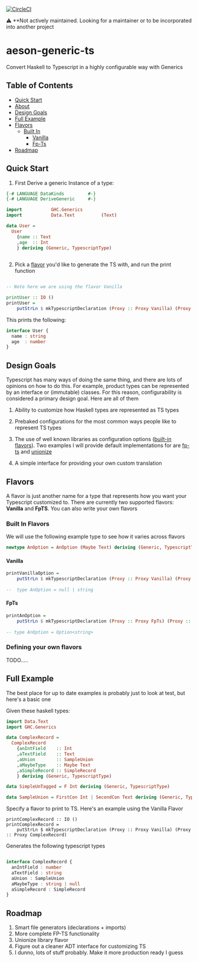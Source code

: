 [![CircleCI](https://circleci.com/gh/smaccoun/aeson-generic-ts.svg?style=svg)](https://circleci.com/gh/smaccoun/aeson-generic-ts)

 :warning: **Not actively maintained. Looking for a maintainer or to be incorporated into another project

# aeson-generic-ts

Convert Haskell to Typescript in a highly configurable way with Generics 

## Table of Contents
  - [Quick Start](#quick-start)
  - [About](#begin)
  - [Design Goals](#design-goals)
  - [Full Example](#full-example)
  - [Flavors](#flavors)
    - [Built In](#built-in-flavors)
      - [Vanilla](#vanilla)
      - [Fp-Ts](#FpTs)
  - [Roadmap](#roadmap)
  
## Quick Start

1. First Derive a generic Instance of a type:

```haskell
{-# LANGUAGE DataKinds         #-}
{-# LANGUAGE DeriveGeneric     #-}

import           GHC.Generics
import           Data.Text          (Text)

data User =
  User 
    {name :: Text
    ,age  :: Int
    } deriving (Generic, TypescriptType)
  
```

2. Pick a [flavor](#flavors) you'd like to generate the TS with, and run the print function

```haskell

-- Note here we are using the flavor Vanilla

printUser :: IO ()
printUser =
    putStrLn $ mkTypescriptDeclaration (Proxy :: Proxy Vanilla) (Proxy :: Proxy User)
```

This prints the following:

```typescript
interface User {
  name : string
  age  : number
}
```

## Design Goals 

Typescript has many ways of doing the same thing, and there are lots of opinions on how to do this. For example, product types can be represented by an interface or (immutable) classes. For this reason, configurability is considered a primary design goal. Here are all of them

1. Ability to customize how Haskell types are represented as TS types

2. Prebaked configurations for the most common ways people like to represent TS types

3. The use of well known libraries as configuration options ([built-in flavors](#built-in-flavors)). Two examples I will provide default implementations for are [fp-ts](https://github.com/gcanti/fp-ts) and [unionize](https://github.com/pelotom/unionize)

4. A simple interface for providing your own custom translation


## Flavors

A flavor is just another name for a type that represents how you want your Typescript customized to. There are currently two supported flavors: **Vanilla** and **FpTS**. You can also write your own flavors

### Built In Flavors

We will use the following example type to see how it varies across flavors

```haskell
newtype AnOption = AnOption (Maybe Text) deriving (Generic, TypescriptType)
```

#### Vanilla

```haskell
printVanillaOption =
    putStrLn $ mkTypescriptDeclaration (Proxy :: Proxy Vanilla) (Proxy :: Proxy AnOption)
    
--  type AnOption = null | string
```

#### FpTs
```haskell
printAnOption =
    putStrLn $ mkTypescriptDeclaration (Proxy :: Proxy FpTs) (Proxy :: Proxy AnOption)
    
-- type AnOption = Option<string>
```

### Defining your own flavors

TODO.....



## Full Example

The best place for up to date examples is probably just to look at test, but here's a basic one

Given these haskell types:

```haskell
import Data.Text
import GHC.Generics

data ComplexRecord =
  ComplexRecord
    {anIntField    :: Int
    ,aTextField    :: Text
    ,aUnion        :: SampleUnion
    ,aMaybeType    :: Maybe Text
    ,aSimpleRecord :: SimpleRecord
    } deriving (Generic, TypescriptType)

data SimpleUnTagged = F Int deriving (Generic, TypescriptType)

data SampleUnion = FirstCon Int | SecondCon Text deriving (Generic, TypescriptType)
```

Specify a flavor to print to TS. Here's an example using the Vanilla Flavor

```
printComplexRecord :: IO ()
printComplexRecord =
    putStrLn $ mkTypescriptDeclaration (Proxy :: Proxy Vanilla) (Proxy :: Proxy ComplexRecord)
```

Generates the following typescript types

```typescript

interface ComplexRecord {
  anIntField : number
  aTextField : string
  aUnion : SampleUnion
  aMaybeType : string | null
  aSimpleRecord : SimpleRecord
}
```


## Roadmap

1. Smart file generators (declarations + imports)
2. More complete FP-TS functionality
3. Unionize library flavor
4. Figure out a cleaner ADT interface for customizing TS
5. I dunno, lots of stuff probably. Make it more production ready I guess
